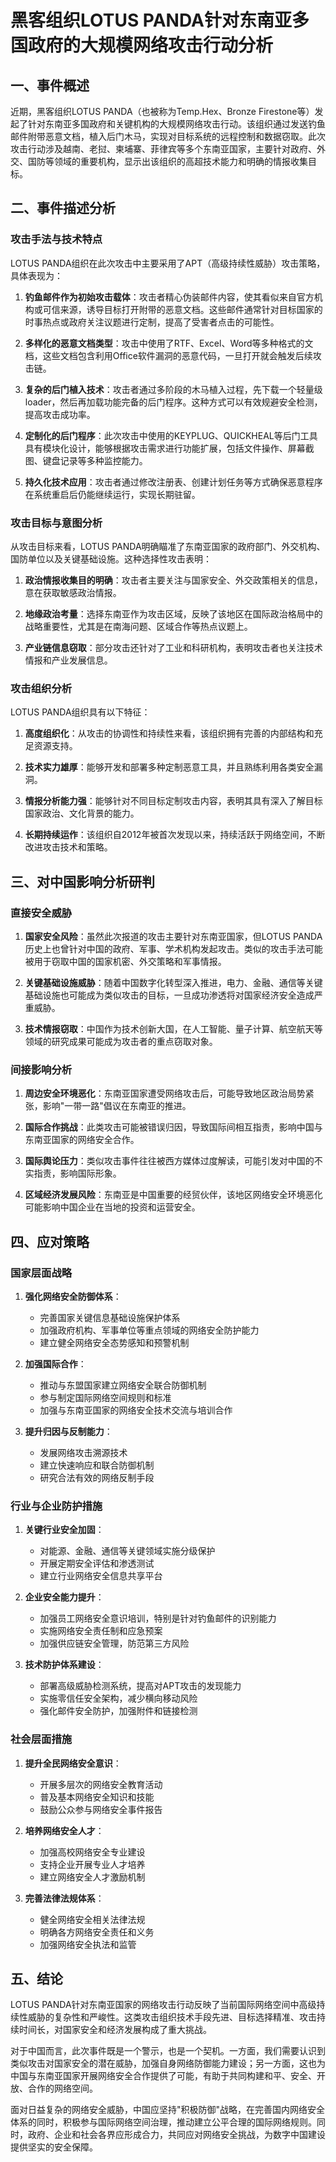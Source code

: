 # 黑客组织LOTUS PANDA针对东南亚多国政府的大规模网络攻击行动分析

## 一、事件概述

近期，黑客组织LOTUS PANDA（也被称为Temp.Hex、Bronze Firestone等）发起了针对东南亚多国政府和关键机构的大规模网络攻击行动。该组织通过发送钓鱼邮件附带恶意文档，植入后门木马，实现对目标系统的远程控制和数据窃取。此次攻击行动涉及越南、老挝、柬埔寨、菲律宾等多个东南亚国家，主要针对政府、外交、国防等领域的重要机构，显示出该组织的高超技术能力和明确的情报收集目标。

## 二、事件描述分析

### 攻击手法与技术特点

LOTUS PANDA组织在此次攻击中主要采用了APT（高级持续性威胁）攻击策略，具体表现为：

1. **钓鱼邮件作为初始攻击载体**：攻击者精心伪装邮件内容，使其看似来自官方机构或可信来源，诱导目标打开附带的恶意文档。这些邮件通常针对目标国家的时事热点或政府关注议题进行定制，提高了受害者点击的可能性。

2. **多样化的恶意文档类型**：攻击中使用了RTF、Excel、Word等多种格式的文档，这些文档包含利用Office软件漏洞的恶意代码，一旦打开就会触发后续攻击链。

3. **复杂的后门植入技术**：攻击者通过多阶段的木马植入过程，先下载一个轻量级loader，然后再加载功能完备的后门程序。这种方式可以有效规避安全检测，提高攻击成功率。

4. **定制化的后门程序**：此次攻击中使用的KEYPLUG、QUICKHEAL等后门工具具有模块化设计，能够根据攻击需求进行功能扩展，包括文件操作、屏幕截图、键盘记录等多种监控能力。

5. **持久化技术应用**：攻击者通过修改注册表、创建计划任务等方式确保恶意程序在系统重启后仍能继续运行，实现长期驻留。

### 攻击目标与意图分析

从攻击目标来看，LOTUS PANDA明确瞄准了东南亚国家的政府部门、外交机构、国防单位以及关键基础设施。这种选择性攻击表明：

1. **政治情报收集目的明确**：攻击者主要关注与国家安全、外交政策相关的信息，意在获取敏感政治情报。

2. **地缘政治考量**：选择东南亚作为攻击区域，反映了该地区在国际政治格局中的战略重要性，尤其是在南海问题、区域合作等热点议题上。

3. **产业链信息窃取**：部分攻击还针对了工业和科研机构，表明攻击者也关注技术情报和产业发展信息。

### 攻击组织分析

LOTUS PANDA组织具有以下特征：

1. **高度组织化**：从攻击的协调性和持续性来看，该组织拥有完善的内部结构和充足资源支持。

2. **技术实力雄厚**：能够开发和部署多种定制恶意工具，并且熟练利用各类安全漏洞。

3. **情报分析能力强**：能够针对不同目标定制攻击内容，表明其具有深入了解目标国家政治、文化背景的能力。

4. **长期持续运作**：该组织自2012年被首次发现以来，持续活跃于网络空间，不断改进攻击技术和策略。

## 三、对中国影响分析研判

### 直接安全威胁

1. **国家安全风险**：虽然此次报道的攻击主要针对东南亚国家，但LOTUS PANDA历史上也曾针对中国的政府、军事、学术机构发起攻击。类似的攻击手法可能被用于窃取中国的国家机密、外交策略和军事情报。

2. **关键基础设施威胁**：随着中国数字化转型深入推进，电力、金融、通信等关键基础设施也可能成为类似攻击的目标，一旦成功渗透将对国家经济安全造成严重威胁。

3. **技术情报窃取**：中国作为技术创新大国，在人工智能、量子计算、航空航天等领域的研究成果可能成为攻击者的重点窃取对象。

### 间接影响分析

1. **周边安全环境恶化**：东南亚国家遭受网络攻击后，可能导致地区政治局势紧张，影响"一带一路"倡议在东南亚的推进。

2. **国际合作挑战**：此类攻击可能被错误归因，导致国际间相互指责，影响中国与东南亚国家的网络安全合作。

3. **国际舆论压力**：类似攻击事件往往被西方媒体过度解读，可能引发对中国的不实指责，影响国际形象。

4. **区域经济发展风险**：东南亚是中国重要的经贸伙伴，该地区网络安全环境恶化可能影响中国企业在当地的投资和运营安全。

## 四、应对策略

### 国家层面战略

1. **强化网络安全防御体系**：
   - 完善国家关键信息基础设施保护体系
   - 加强政府机构、军事单位等重点领域的网络安全防护能力
   - 建立健全网络安全态势感知和预警机制

2. **加强国际合作**：
   - 推动与东盟国家建立网络安全联合防御机制
   - 参与制定国际网络空间规则和标准
   - 加强与东南亚国家的网络安全技术交流与培训合作

3. **提升归因与反制能力**：
   - 发展网络攻击溯源技术
   - 建立快速响应和联合防御机制
   - 研究合法有效的网络反制手段

### 行业与企业防护措施

1. **关键行业安全加固**：
   - 对能源、金融、通信等关键领域实施分级保护
   - 开展定期安全评估和渗透测试
   - 建立行业网络安全信息共享平台

2. **企业安全能力提升**：
   - 加强员工网络安全意识培训，特别是针对钓鱼邮件的识别能力
   - 实施网络安全责任制和应急预案
   - 加强供应链安全管理，防范第三方风险

3. **技术防护体系建设**：
   - 部署高级威胁检测系统，提高对APT攻击的发现能力
   - 实施零信任安全架构，减少横向移动风险
   - 强化邮件安全防护，加强附件和链接检测

### 社会层面措施

1. **提升全民网络安全意识**：
   - 开展多层次的网络安全教育活动
   - 普及基本网络安全知识和技能
   - 鼓励公众参与网络安全事件报告

2. **培养网络安全人才**：
   - 加强高校网络安全专业建设
   - 支持企业开展专业人才培养
   - 建立网络安全人才激励机制

3. **完善法律法规体系**：
   - 健全网络安全相关法律法规
   - 明确各方网络安全责任和义务
   - 加强网络安全执法和监管

## 五、结论

LOTUS PANDA针对东南亚国家的网络攻击行动反映了当前国际网络空间中高级持续性威胁的复杂性和严峻性。这类攻击组织技术手段先进、目标选择精准、攻击持续时间长，对国家安全和经济发展构成了重大挑战。

对于中国而言，此次事件既是一个警示，也是一个契机。一方面，我们需要认识到类似攻击对国家安全的潜在威胁，加强自身网络防御能力建设；另一方面，这也为中国与东南亚国家开展网络安全合作提供了可能，有助于共同构建和平、安全、开放、合作的网络空间。

面对日益复杂的网络安全威胁，中国应坚持"积极防御"战略，在完善国内网络安全体系的同时，积极参与国际网络空间治理，推动建立公平合理的国际网络规则。同时，政府、企业和社会各界应形成合力，共同应对网络安全挑战，为数字中国建设提供坚实的安全保障。